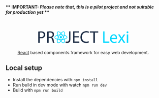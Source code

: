 #### ** IMPORTANT: _Please note that, this is a pilot project and not suitable for production yet_ **

<br>

<p align="center">
  <img src="https://raw.githubusercontent.com/jeradrutnam/lexi/master/resources/logo.png" width="300">
  <p align="center">
      <a href="http://facebook.github.io/react" target="_blank">React</a> based components framework for easy web development.
  </p>
</p>

## Local setup

- Install the dependencies with `npm install`
- Run build in dev mode with watch `npm run dev`
- Build with `npm run build`

[react]: http://facebook.github.io/react/

